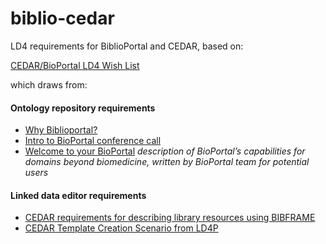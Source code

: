 # biblio-cedar
LD4 requirements for BiblioPortal and CEDAR, based on:

[CEDAR/BioPortal LD4 Wish List](https://docs.google.com/document/d/1_zJCqC0T6ygVDtdEYWeTdT3H9vutYCfM1wU4-D_uxh0/)

which draws from:

#### Ontology repository requirements
* [Why Biblioportal?](https://docs.google.com/document/d/1zi5ReIvu5LSPfVoFDea-ycdV0U_MAnoDwhqabXNp--Q/) 
* [Intro to BioPortal conference call](https://docs.google.com/document/d/1mRYghrVjiYiwdqXqE1mSOC3j254LRvDFtQwovZE0KvU/)
* [Welcome to your BioPortal](https://drive.google.com/open?id=0BzK6HW5qGSy7YnA1ZjRDM2xtZW8) *description of BioPortal’s capabilities for domains beyond biomedicine, written by BioPortal team for potential users*

#### Linked data editor requirements
* [CEDAR requirements for describing library resources using BIBFRAME
](https://docs.google.com/document/d/1MifYiVfeenw2tlK67GT-9F81rujN6bKe_HXBjOgRztA/)
* [CEDAR Template Creation Scenario from LD4P](https://docs.google.com/document/d/1Qs-t3_BN5-Ktspfb7A51a_Hj-rZX9P0T9T29TpJZkCM/)
